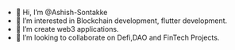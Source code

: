 - 👋 Hi, I’m @Ashish-Sontakke
- 👀 I’m interested in Blockchain development, flutter development.
- 🌱 I’m create web3 applications. 
- 💞️ I’m looking to collaborate on Defi,DAO and FinTech Projects. 

<!---
Ashish-Sontakke/Ashish-Sontakke is a ✨ special ✨ repository because its `README.md` (this file) appears on your GitHub profile.
You can click the Preview link to take a look at your changes.
--->

